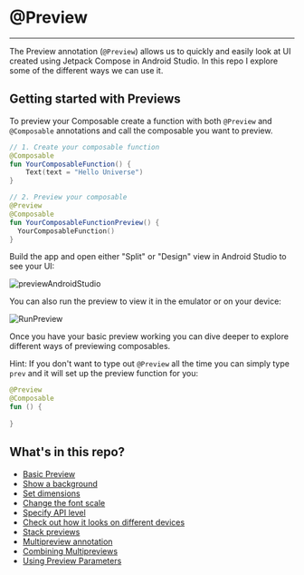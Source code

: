 # @Preview
-----------

The Preview annotation (`@Preview`) allows us to quickly and easily look at UI created using Jetpack Compose in Android Studio. In this repo I explore some of the different ways we can use it.

## Getting started with Previews

To preview your Composable create a function with both `@Preview` and `@Composable` annotations and call the composable you want to preview. 

```kt
// 1. Create your composable function
@Composable
fun YourComposableFunction() {
    Text(text = "Hello Universe")
}

// 2. Preview your composable
@Preview
@Composable
fun YourComposableFunctionPreview() {
  YourComposableFunction()
}
```

Build the app and open either "Split" or "Design" view in Android Studio to see your UI: 

![previewAndroidStudio](https://user-images.githubusercontent.com/7950697/204269502-9b5a60e9-72d9-44f3-8ec1-8d6fd56360bc.png)

You can also run the preview to view it in the emulator or on your device:

![RunPreview](https://user-images.githubusercontent.com/7950697/204270446-97806184-e4f1-42c7-83c1-22280e2fc5d5.png)

Once you have your basic preview working you can dive deeper to explore different ways of previewing composables.

Hint: If you don't want to type out `@Preview` all the time you can simply type `prev` and it will set up the preview function for you:

```kt
@Preview
@Composable
fun () {
    
}
```
## What's in this repo?

- [Basic Preview](https://github.com/nimisaya/android-previews/blob/a67b66d2e1e0895fa9da035ee85ad86e9a3cef33/app/src/main/java/com/kotlindojo/learningpreviews/ui/previews/BasicPreviews.kt#L9-L15)
- [Show a background](https://github.com/nimisaya/android-previews/blob/a67b66d2e1e0895fa9da035ee85ad86e9a3cef33/app/src/main/java/com/kotlindojo/learningpreviews/ui/previews/BasicPreviews.kt#L17-L30)
- [Set dimensions](https://github.com/nimisaya/android-previews/blob/a67b66d2e1e0895fa9da035ee85ad86e9a3cef33/app/src/main/java/com/kotlindojo/learningpreviews/ui/previews/BasicPreviews.kt#L32-L46)
- [Change the font scale](https://github.com/nimisaya/android-previews/blob/a67b66d2e1e0895fa9da035ee85ad86e9a3cef33/app/src/main/java/com/kotlindojo/learningpreviews/ui/previews/BasicPreviews.kt#L48-L60) 
- [Specify API level](https://github.com/nimisaya/android-previews/blob/a67b66d2e1e0895fa9da035ee85ad86e9a3cef33/app/src/main/java/com/kotlindojo/learningpreviews/ui/previews/BasicPreviews.kt#L62-L85)
- [Check out how it looks on different devices](https://github.com/nimisaya/android-previews/blob/main/app/src/main/java/com/kotlindojo/learningpreviews/ui/previews/DevicePreviews.kt)
- [Stack previews](https://github.com/nimisaya/android-previews/blob/a67b66d2e1e0895fa9da035ee85ad86e9a3cef33/app/src/main/java/com/kotlindojo/learningpreviews/ui/previews/MultiplePreviews.kt#L15-L27)
- [Multipreview annotation](https://github.com/nimisaya/android-previews/blob/a67b66d2e1e0895fa9da035ee85ad86e9a3cef33/app/src/main/java/com/kotlindojo/learningpreviews/ui/previews/MultiplePreviews.kt#L29-L70)
- [Combining Multipreviews](https://github.com/nimisaya/android-previews/blob/a67b66d2e1e0895fa9da035ee85ad86e9a3cef33/app/src/main/java/com/kotlindojo/learningpreviews/ui/previews/MultiplePreviews.kt#L72-L114)
- [Using Preview Parameters](https://github.com/nimisaya/android-previews/blob/main/app/src/main/java/com/kotlindojo/learningpreviews/ui/previews/SampleDataPreviews.kt)
